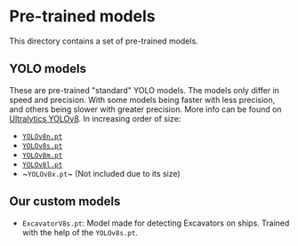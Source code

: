 # Pre-trained models
This directory contains a set of pre-trained models.
## YOLO models
These are pre-trained "standard" YOLO models. The models only differ in speed and precision. With some models being faster with less precision, and others being slower with greater precision. More info can be found on [Ultralytics YOLOv8](https://docs.ultralytics.com/models/yolov8/#supported-modes). In increasing order of size:
- [`YOLOv8n.pt`]("yolov8n.pt")
- [`YOLOv8s.pt`]("yolov8s.pt")
- [`YOLOv8m.pt`]("yolov8m.pt")
- [`YOLOv8l.pt`]("yolov8l.pt")
- ~`YOLOv8x.pt`~ (Not included due to its size)

## Our custom models
- `ExcavatorV8s.pt`: Model made for detecting Excavators on ships. Trained with the help of the `YOLOv8s.pt`.




